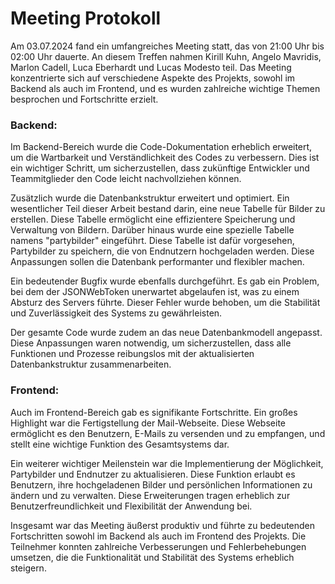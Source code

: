 # Meeting Protokoll 

Am 03.07.2024 fand ein umfangreiches Meeting statt, das von 21:00 Uhr bis 02:00 Uhr dauerte. An diesem Treffen nahmen Kirill Kuhn, Angelo Mavridis, Marlon Cadell, Luca Eberhardt und Lucas Modesto teil. Das Meeting konzentrierte sich auf verschiedene Aspekte des Projekts, sowohl im Backend als auch im Frontend, und es wurden zahlreiche wichtige Themen besprochen und Fortschritte erzielt.

### Backend:

Im Backend-Bereich wurde die Code-Dokumentation erheblich erweitert, um die Wartbarkeit und Verständlichkeit des Codes zu verbessern. Dies ist ein wichtiger Schritt, um sicherzustellen, dass zukünftige Entwickler und Teammitglieder den Code leicht nachvollziehen können.

Zusätzlich wurde die Datenbankstruktur erweitert und optimiert. Ein wesentlicher Teil dieser Arbeit bestand darin, eine neue Tabelle für Bilder zu erstellen. Diese Tabelle ermöglicht eine effizientere Speicherung und Verwaltung von Bildern. Darüber hinaus wurde eine spezielle Tabelle namens "partybilder" eingeführt. Diese Tabelle ist dafür vorgesehen, Partybilder zu speichern, die von Endnutzern hochgeladen werden. Diese Anpassungen sollen die Datenbank performanter und flexibler machen.

Ein bedeutender Bugfix wurde ebenfalls durchgeführt. Es gab ein Problem, bei dem der JSONWebToken unerwartet abgelaufen ist, was zu einem Absturz des Servers führte. Dieser Fehler wurde behoben, um die Stabilität und Zuverlässigkeit des Systems zu gewährleisten.

Der gesamte Code wurde zudem an das neue Datenbankmodell angepasst. Diese Anpassungen waren notwendig, um sicherzustellen, dass alle Funktionen und Prozesse reibungslos mit der aktualisierten Datenbankstruktur zusammenarbeiten.

### Frontend:

Auch im Frontend-Bereich gab es signifikante Fortschritte. Ein großes Highlight war die Fertigstellung der Mail-Webseite. Diese Webseite ermöglicht es den Benutzern, E-Mails zu versenden und zu empfangen, und stellt eine wichtige Funktion des Gesamtsystems dar.

Ein weiterer wichtiger Meilenstein war die Implementierung der Möglichkeit, Partybilder und Endnutzer zu aktualisieren. Diese Funktion erlaubt es Benutzern, ihre hochgeladenen Bilder und persönlichen Informationen zu ändern und zu verwalten. Diese Erweiterungen tragen erheblich zur Benutzerfreundlichkeit und Flexibilität der Anwendung bei.

Insgesamt war das Meeting äußerst produktiv und führte zu bedeutenden Fortschritten sowohl im Backend als auch im Frontend des Projekts. Die Teilnehmer konnten zahlreiche Verbesserungen und Fehlerbehebungen umsetzen, die die Funktionalität und Stabilität des Systems erheblich steigern.
